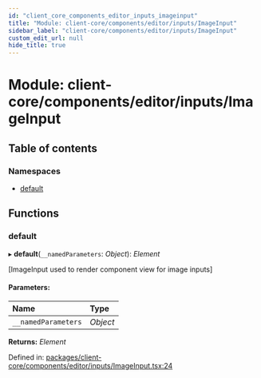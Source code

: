 ```yaml
---
id: "client_core_components_editor_inputs_imageinput"
title: "Module: client-core/components/editor/inputs/ImageInput"
sidebar_label: "client-core/components/editor/inputs/ImageInput"
custom_edit_url: null
hide_title: true
---
```


# Module: client-core/components/editor/inputs/ImageInput

## Table of contents

### Namespaces

- [default](client_core_components_editor_inputs_imageinput.default.md)

## Functions

### default

▸ **default**(`__namedParameters`: *Object*): *Element*

[ImageInput used to render component view for image inputs]

#### Parameters:

Name | Type |
:------ | :------ |
`__namedParameters` | *Object* |

**Returns:** *Element*

Defined in: [packages/client-core/components/editor/inputs/ImageInput.tsx:24](https://github.com/xr3ngine/xr3ngine/blob/9d253dc38/packages/client-core/components/editor/inputs/ImageInput.tsx#L24)
